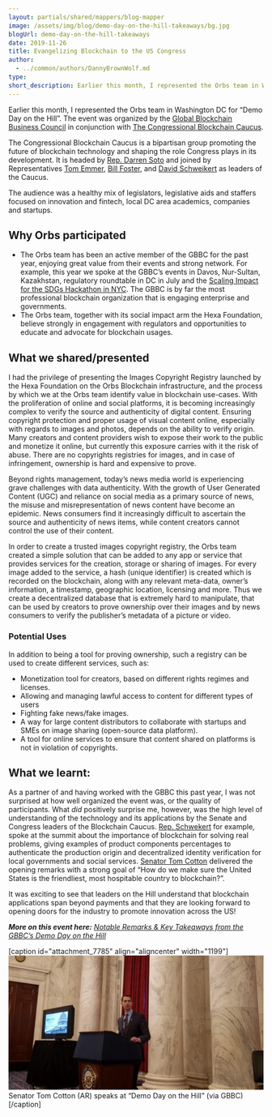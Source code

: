 ```yaml
---
layout: partials/shared/mappers/blog-mapper
image: /assets/img/blog/demo-day-on-the-hill-takeaways/bg.jpg
blogUrl: demo-day-on-the-hill-takeaways
date: 2019-11-26
title: Evangelizing Blockchain to the US Congress
author:
  - ../common/authors/DannyBrownWolf.md
type:
short_description: Earlier this month, I represented the Orbs team in Washington DC for “Demo Day on the Hill”. The event was organized by the [Global Blockchain Business Council](https://gbbcouncil.org/) in conjunction with [The Congressional Blockchain Caucus](https://soto.house.gov/media/press-releases/rep-darren-soto-named-co-chair-congressional-blockchain-caucus).
---
```


Earlier this month, I represented the Orbs team in Washington DC for “Demo Day on the Hill”. The event was organized by the [Global Blockchain Business Council](https://gbbcouncil.org/) in conjunction with [The Congressional Blockchain Caucus](https://soto.house.gov/media/press-releases/rep-darren-soto-named-co-chair-congressional-blockchain-caucus).

The Congressional Blockchain Caucus is a bipartisan group promoting the future of blockchain technology and shaping the role Congress plays in its development. It is headed by [Rep. Darren Soto](https://twitter.com/RepDarrenSoto) and joined by Representatives [Tom Emmer](https://twitter.com/RepTomEmmer), [Bill Foster](https://twitter.com/RepBillFoster), and [David Schweikert](https://twitter.com/RepDavid) as leaders of the Caucus.

The audience was a healthy mix of legislators, legislative aids and staffers focused on innovation and fintech, local DC area academics, companies and startups.

## Why Orbs participated

- The Orbs team has been an active member of the GBBC for the past year, enjoying great value from their events and strong network. For example, this year we spoke at the GBBC’s events in Davos, Nur-Sultan, Kazakhstan, regulatory roundtable in DC in July and the [Scaling Impact for the SDGs Hackathon in NYC](http://gbbcouncil.org/event/hackathon-alongside-the-un-general-assembly/). The GBBC is by far the most professional blockchain organization that is engaging enterprise and governments.
- The Orbs team, together with its social impact arm the Hexa Foundation, believe strongly in engagement with regulators and opportunities to educate and advocate for blockchain usages.

## What we shared/presented

I had the privilege of presenting the Images Copyright Registry launched by the Hexa Foundation on the Orbs Blockchain infrastructure, and the process by which we at the Orbs team identify value in blockchain use-cases. With the proliferation of online and social platforms, it is becoming increasingly complex to verify the source and authenticity of digital content. Ensuring copyright protection and proper usage of visual content online, especially with regards to images and photos, depends on the ability to verify origin. Many creators and content providers wish to expose their work to the public and monetize it online, but currently this exposure carries with it the risk of abuse. There are no copyrights registries for images, and in case of infringement, ownership is hard and expensive to prove.

Beyond rights management, today’s news media world is experiencing grave challenges with data authenticity. With the growth of User Generated Content (UGC) and reliance on social media as a primary source of news, the misuse and misrepresentation of news content have become an epidemic. News consumers find it increasingly difficult to ascertain the source and authenticity of news items, while content creators cannot control the use of their content.

In order to create a trusted images copyright registry, the Orbs team created a simple solution that can be added to any app or service that provides services for the creation, storage or sharing of images. For every image added to the service, a hash (unique identifier) is created which is recorded on the blockchain, along with any relevant meta-data, owner’s information, a timestamp, geographic location, licensing and more. Thus we create a decentralized database that is extremely hard to manipulate, that can be used by creators to prove ownership over their images and by news consumers to verify the publisher’s metadata of a picture or video.

### Potential Uses

In addition to being a tool for proving ownership, such a registry can be used to create different services, such as:

- Monetization tool for creators, based on different rights regimes and licenses.
- Allowing and managing lawful access to content for different types of users
- Fighting fake news/fake images.
- A way for large content distributors to collaborate with startups and SMEs on image sharing (open-source data platform).
- A tool for online services to ensure that content shared on platforms is not in violation of copyrights.

## What we learnt:

As a partner of and having worked with the GBBC this past year, I was not surprised at how well organized the event was, or the quality of participants. What _did_ positively surprise me, however, was the high level of understanding of the technology and its applications by the Senate and Congress leaders of the Blockchain Caucus. [Rep. Schwekert](https://twitter.com/RepDavid) for example, spoke at the summit about the importance of blockchain for solving real problems, giving examples of product components percentages to authenticate the production origin and decentralized identity verification for local governments and social services. [Senator Tom Cotton](https://twitter.com/SenTomCotton) delivered the opening remarks with a strong goal of “How do we make sure the United States is the friendliest, most hospitable country to blockchain?”.

It was exciting to see that leaders on the Hill understand that blockchain applications span beyond payments and that they are looking forward to opening doors for the industry to promote innovation across the US!

_**More on this event here:**_ [_Notable Remarks & Key Takeaways from the GBBC’s Demo Day on the Hill_](https://medium.com/@GBBC/notable-remarks-key-takeaways-from-the-gbbcs-demo-day-on-the-hill-258a895f8d50)

\[caption id="attachment_7785" align="aligncenter" width="1199"\]![](/assets/img/blog/demo-day-on-the-hill-takeaways/Senator-Tom-Cotton-AR-speaks-at-“Demo-Day-on-the-Hill”-1-1199x630.jpeg) Senator Tom Cotton (AR) speaks at “Demo Day on the Hill” (via GBBC)\[/caption\]
